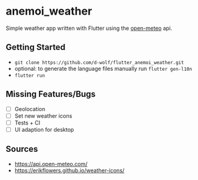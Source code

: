 # anemoi_weather

Simple weather app written with Flutter using the [open-meteo](open-meteo.com/) api.

## Getting Started
* `git clone https://github.com/d-wolf/flutter_anemoi_weather.git`
* optional: to generate the language files manually run `flutter gen-l10n`
* `flutter run`

## Missing Features/Bugs
* [ ] Geolocation
* [ ] Set new weather icons
* [ ] Tests + CI
* [ ] UI adaption for desktop

## Sources
* https://api.open-meteo.com/
* https://erikflowers.github.io/weather-icons/